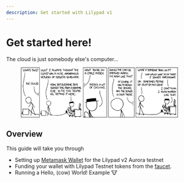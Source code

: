 ```yaml
---
description: Get started with Lilypad v1
---
```


# Get started here!

The cloud is just somebody else's computer...

<div data-full-width="true">

<figure><img src="../../.gitbook/assets/image (11) (1) (1) (1).png" alt=""><figcaption></figcaption></figure>

</div>

## Overview

This guide will take you through

* Setting up [Metamask Wallet](https://metamask.io) for the Lilypad v2 Aurora testnet
* Funding your wallet with Lilypad Testnet tokens from the [faucet](http://testnetv2.arewehotshityet.com:8080).
* Running a Hello, (cow) World! Example :cow:
